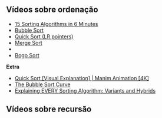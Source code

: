 ## Vídeos sobre ordenação
- [15 Sorting Algorithms in 6 Minutes](https://www.youtube.com/watch?v=kPRA0W1kECg)
- [Bubble Sort](https://www.youtube.com/watch?v=Cq7SMsQBEUw)
- [Quick Sort (LR pointers)](https://www.youtube.com/watch?v=8hEyhs3OV1w)
- [Merge Sort](https://www.youtube.com/watch?v=ZRPoEKHXTJg)
- [](https://www.youtube.com/watch?v=8oJS1BMKE64)
- [Bogo Sort](https://www.youtube.com/watch?v=DaPJkYo2quc)

**Extra**
- [Quick Sort [Visual Explanation] | Manim Animation [4K]](https://www.youtube.com/watch?v=WprjBK0p6rw)
- [The Bubble Sort Curve](https://www.youtube.com/watch?v=Gm8v_MR7TGk)
- [Explaining EVERY Sorting Algorithm: Variants and Hybrids](https://www.youtube.com/watch?v=FntVy6lPVyo)

## Vídeos sobre recursão